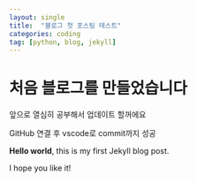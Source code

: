 ```yaml
---
layout: single
title:  "블로그 첫 포스팅 테스트"
categories: coding
tag: [python, blog, jekyll]
---
```


# 처음 블로그를 만들었습니다
앞으로 열심히 공부해서 업데이트 할꺼에요

GitHub 연결 후 vscode로 commit까지 성공

**Hello world**, this is my first Jekyll blog post.

I hope you like it!
